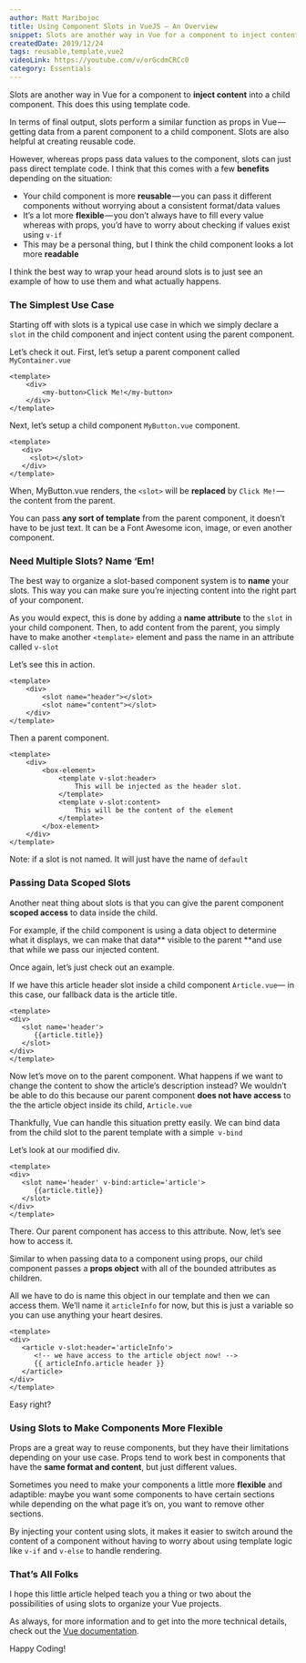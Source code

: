 ```yaml
---
author: Matt Maribojoc
title: Using Component Slots in VueJS — An Overview
snippet: Slots are another way in Vue for a component to inject content into a child component. They help pass data from a parent component to a child component.
createdDate: 2019/12/24
tags: reusable,template,vue2
videoLink: https://youtube.com/v/orGcdmCRCc0
category: Essentials
---
```


Slots are another way in Vue for a component to **inject content** into a child component. This does this using template code.

In terms of final output, slots perform a similar function as props in Vue — getting data from a parent component to a child component. Slots are also helpful at creating reusable code.

However, whereas props pass data values to the component, slots can just pass direct template code. I think that this comes with a few **benefits** depending on the situation:

-   Your child component is more **reusable** — you can pass it different components without worrying about a consistent format/data values
-   It’s a lot more **flexible** — you don’t always have to fill every value whereas with props, you’d have to worry about checking if values exist using `v-if`
-   This may be a personal thing, but I think the child component looks a lot more **readable**

I think the best way to wrap your head around slots is to just see an example of how to use them and what actually happens.

### The Simplest Use Case

Starting off with slots is a typical use case in which we simply declare a `slot` in the child component and inject content using the parent component.

Let’s check it out. First, let’s setup a parent component called `MyContainer.vue`

```vue{}[MyContainer.vue]
<template>
    <div>
        <my-button>Click Me!</my-button>
    </div>
</template>
```

Next, let’s setup a child component `MyButton.vue` component.

```vue{}[MyButton.vue]
<template>
   <div>
     <slot></slot>
   </div>
</template>
```

When, MyButton.vue renders, the `<slot>` will be **replaced** by `Click Me!` — the content from the parent.

You can pass **any sort of template** from the parent component, it doesn’t have to be just text. It can be a Font Awesome icon, image, or even another component.

### Need Multiple Slots? Name ‘Em!

The best way to organize a slot-based component system is to **name** your slots. This way you can make sure you’re injecting content into the right part of your component.

As you would expect, this is done by adding a **name attribute** to the `slot` in your child component. Then, to add content from the parent, you simply have to make another `<template>` element and pass the name in an attribute called `v-slot`

Let’s see this in action.

```vue{}[BoxElement.vue]
<template>
    <div>
        <slot name="header"></slot>
        <slot name="content"></slot>
    </div>
</template>
```

Then a parent component.

```vue
<template>
    <div>
        <box-element>
            <template v-slot:header>
                This will be injected as the header slot.
            </template>
            <template v-slot:content>
                This will be the content of the element
            </template>
        </box-element>
    </div>
</template>
```

Note: if a slot is not named. It will just have the name of `default`

### Passing Data Scoped Slots

Another neat thing about slots is that you can give the parent component **scoped access** to data inside the child.

For example, if the child component is using a data object to determine what it displays, we can make that data** visible to the parent **and use that while we pass our injected content.

Once again, let’s just check out an example.

If we have this article header slot inside a child component `Article.vue`— in this case, our fallback data is the article title.

```vue{}[Article.vue]
<template>
<div>
   <slot name='header'>
      {{article.title}}
   </slot>
</div>
</template>
```

Now let’s move on to the parent component. What happens if we want to change the content to show the article’s description instead? We wouldn’t be able to do this because our parent component **does not have access** to the the article object inside its child, `Article.vue`

Thankfully, Vue can handle this situation pretty easily. We can bind data from the child slot to the parent template with a simple` v-bind`

Let’s look at our modified div.

```vue{}[Article.vue]
<template>
<div>
   <slot name='header' v-bind:article='article'>
      {{article.title}}
   </slot>
</div>
</template>
```

There. Our parent component has access to this attribute. Now, let’s see how to access it.

Similar to when passing data to a component using props, our child component passes a **props object** with all of the bounded attributes as children.

All we have to do is name this object in our template and then we can access them. We’ll name it `articleInfo` for now, but this is just a variable so you can use anything your heart desires.

```vue{}[ParentComponent.vue]
<template>
<div>
   <article v-slot:header='articleInfo'>
      <!-- we have access to the article object now! -->
      {{ articleInfo.article header }}
   </article>
</div>
</template>
```

Easy right?

### Using Slots to Make Components More Flexible

Props are a great way to reuse components, but they have their limitations depending on your use case. Props tend to work best in components that have the **same format and content**, but just different values.

Sometimes you need to make your components a little more **flexible** and adaptible: maybe you want some components to have certain sections while depending on the what page it’s on, you want to remove other sections.

By injecting your content using slots, it makes it easier to switch around the content of a component without having to worry about using template logic like `v-if` and `v-else` to handle rendering.

### That’s All Folks

I hope this little article helped teach you a thing or two about the possibilities of using slots to organize your Vue projects.

As always, for more information and to get into the more technical details, check out the [Vue documentation](https://vuejs.org/v2/guide/components-slots.html).

Happy Coding!
